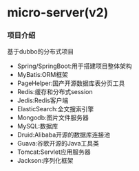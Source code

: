 # micro-server(v2)
### 项目介绍
基于dubbo的分布式项目

* Spring/SpringBoot:用于搭建项目整体架构
* MyBatis:ORM框架
* PageHelper:国产开源数据库表分页工具
* Redis:缓存和分布式session
* Jedis:Redis客户端
* ElasticSearch:全文搜索引擎
* Mongodb:图片文件服务器
* MySQL:数据库
* Druid:Alibaba开源的数据库连接池
* Guava:谷歌开源的Java工具类
* Tomcat:Servlet应用服务器
* Jackson:序列化框架



